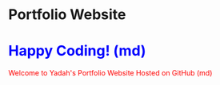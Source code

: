 # Portfolio Website

  <h1 style="color:blue;">Happy Coding! (md) </h1>
  <p style="color:red;">Welcome to Yadah's Portfolio Website Hosted on GitHub (md) </p>

